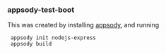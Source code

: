### appsody-test-boot

This was created by installing [appsody](https://appsody.dev/docs), and running

```
 appsody init nodejs-express
 appsody build
 ```